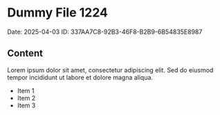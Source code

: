 # Dummy File 1224

Date: 2025-04-03
ID: 337AA7C8-92B3-46F8-B2B9-6B54835E8987

## Content

Lorem ipsum dolor sit amet, consectetur adipiscing elit.
Sed do eiusmod tempor incididunt ut labore et dolore magna aliqua.

* Item 1
* Item 2
* Item 3
